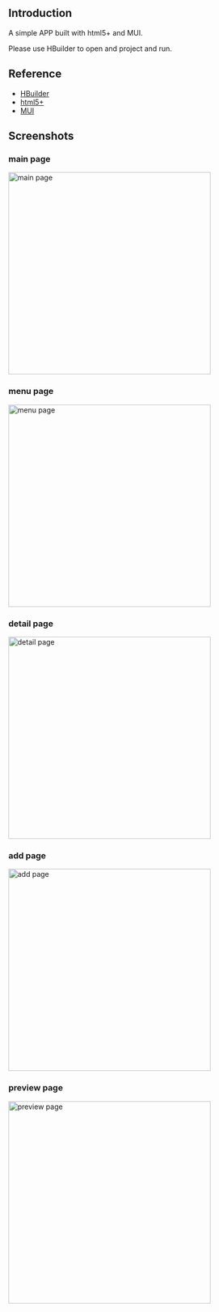 ## Introduction

A simple APP built with html5+ and MUI.

Please use HBuilder to open and project and run.


## Reference

- [HBuilder](http://www.dcloud.io/index.html)
- [html5+](http://www.html5plus.org/)
- [MUI](http://dev.dcloud.net.cn/mui/ui/)


## Screenshots

### main page
<img alt="main page" src="https://cloud.githubusercontent.com/assets/5880320/19220454/f52b232c-8e5f-11e6-8605-e2c2e872acfd.png" width="400px" />


### menu page
<img alt="menu page" src="https://cloud.githubusercontent.com/assets/5880320/19220455/f52b799e-8e5f-11e6-9679-2d8d5501949a.png" width="400px" />


### detail page
<img alt="detail page" src="https://cloud.githubusercontent.com/assets/5880320/19220458/f64b264e-8e5f-11e6-84d5-66c57d202ff2.jpeg" width="400px" />


### add page
<img alt="add page" src="https://cloud.githubusercontent.com/assets/5880320/19220453/f527d460-8e5f-11e6-8379-dba64d96515b.png" width="400px" />

### preview page
<img alt="preview page" src="https://cloud.githubusercontent.com/assets/5880320/19220452/f5245c86-8e5f-11e6-9e3e-93475cfd8e31.jpeg" width="400px" />



